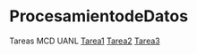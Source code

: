 # ProcesamientodeDatos
Tareas MCD UANL
[Tarea1](https://github.com/AlbertoLopezAlvz/ProcesamientodeDatos/blob/main/Tarea1_ProcesamientodeDatos.ipynb)
[Tarea2](https://github.com/AlbertoLopezAlvz/ProcesamientodeDatos/blob/main/Practica_2.ipynb)
[Tarea3](https://github.com/AlbertoLopezAlvz/ProcesamientodeDatos/blob/main/Practica_3.ipynb)
